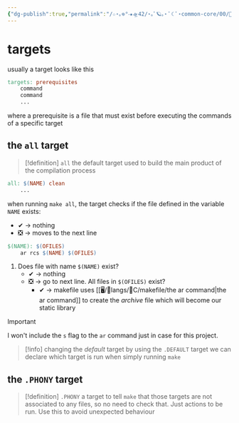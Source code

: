 ```yaml
---
{"dg-publish":true,"permalink":"/☆⋆｡𖦹°‧★🛸42/⋆｡ﾟ🪐｡⋆ ﾟ☾ ﾟ⋆common-core/00/📖libft/docs/libft makefile/","tags":["makefile","c","42madrid"]}
---
```


# targets
usually a target looks like this
```makefile
targets: prerequisites
	command
	command
	...
```
where a prerequisite is a file that must exist before executing the commands of a specific target
## the `all` target
>[!definition] `all`
>the default target used to build the main product of the compilation process

```makefile
all: $(NAME) clean
	...
```
when running `make all`, the target checks if the file defined in the variable `NAME` exists:
- ✔ -> nothing
- ❎ -> moves to the next line
```makefile
$(NAME): $(OFILES)
	ar rcs $(NAME) $(OFILES)
```

1. Does file with name `$(NAME)` exist?
	- ✔ -> nothing
	- ❎ -> go to next line. All files in `$(OFILES)` exist?
		- ✔ -> makefile uses [[🖥/📜langs/🍊C/makefile/the ar command\|the ar command]] to create the *archive* file which will become our static library

>[!important] 
> I won't include the `s` flag to the `ar` command just in case for this project.

>[!info] changing the *default* target
>by using the `.DEFAULT` target we can declare which target is run when simply running `make`

## the `.PHONY` target
>[!definition] `.PHONY`
>a target to tell `make` that those targets are not associated to any files, so no need to check that. Just actions to be run.
>Use this to avoid unexpected behaviour